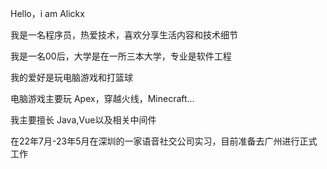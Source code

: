 Hello，i am Alickx

我是一名程序员，热爱技术，喜欢分享生活内容和技术细节

我是一名00后，大学是在一所三本大学，专业是软件工程

我的爱好是玩电脑游戏和打篮球

电脑游戏主要玩 Apex，穿越火线，Minecraft...

我主要擅长 Java,Vue以及相关中间件

在22年7月-23年5月在深圳的一家语音社交公司实习，目前准备去广州进行正式工作
